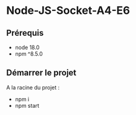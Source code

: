 # Node-JS-Socket-A4-E6

## Prérequis

- node 18.0
- npm ^8.5.0

## Démarrer le projet

A la racine du projet :

- npm i
- npm start
